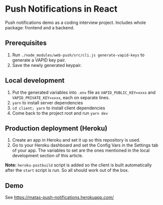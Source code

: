 # Push Notifications in React

Push notifications demo as a coding interview project. Includes whole package: frontend and a backend.

## Prerequisites

1. Run `./node_modules/web-push/src/cli.js generate-vapid-keys` to generate a VAPID key pair.
2. Save the newly generated keypair.

## Local development

1. Put the generated variables into `.env` file as `VAPID_PUBLIC_KEY=xxxx` and `VAPID_PRIVATE_KEY=xxxx`, each on separate lines.
2. `yarn` to install server dependencies
2. `cd client; yarn` to install client dependencies
3. Come back to the project root and run `yarn dev`

## Production deployment (Heroku)

1. Create an app in Heroku and set it up so this repository is used.
2. Go to your Heroku dashboard and set the Config Vars in the Settings tab of your app. The variables to set are the ones mentioned in the local development section of this article.

**Note:** `heroku-postbuild` script is added so the client is built automatically after the `start` script is run. So all should work out of the box.

## Demo

See https://matas-push-notifications.herokuapp.com/